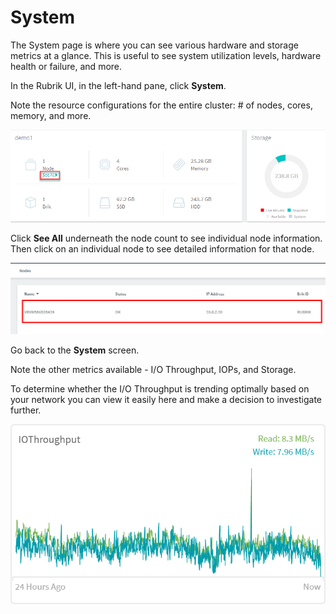 # System

The System page is where you can see various hardware and storage metrics at a glance. This is useful to see system utilization levels, hardware health or failure, and more.

In the Rubrik UI, in the left-hand pane, click **System**.

Note the resource configurations for the entire cluster: \# of nodes, cores, memory, and more.

![](../.gitbook/assets/image85.png)

Click **See All** underneath the node count to see individual node information. Then click on an individual node to see detailed information for that node.

![](../.gitbook/assets/image86.png)

Go back to the **System** screen.

Note the other metrics available - I/O Throughput, IOPs, and Storage.

To determine whether the I/O Throughput is trending optimally based on your network you can view it easily here and make a decision to investigate further.

![](../.gitbook/assets/image87.png)


